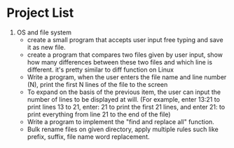 # Project List

1. OS and file system
	* create a small program that accepts user input free typing and save it as new file.
	* create a program that compares two files given by user input, show how many differences between these two files and which line is different. it's pretty similar to diff function on Linux
	* Write a program, when the user enters the file name and line number (N), print the first N lines of the file to the screen
	* To expand on the basis of the previous item, the user can input the number of lines to be displayed at will. (For example, enter 13:21 to print lines 13 to 21, enter: 21 to print the first 21 lines, and enter 21: to print everything from line 21 to the end of the file)
	* Write a program to implement the "find and replace all" function.
	* Bulk rename files on given directory, apply multiple rules such like prefix, suffix, file name word replacement.

		
